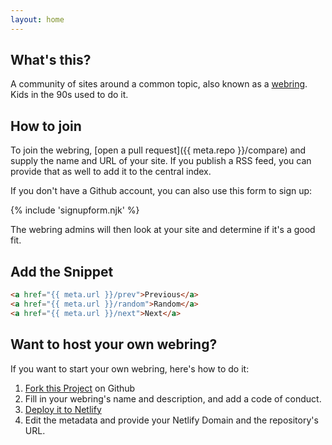 ```yaml
---
layout: home
---
```


## What's this?

A community of sites around a common topic, also known as a [webring](). Kids in the 90s used to do it.

## How to join

To join the webring, [open a pull request]({{ meta.repo }}/compare) and supply the name and URL of your site. If you publish a RSS feed, you can provide that as well to add it to the central index.

If you don't have a Github account, you can also use this form to sign up:

{% include 'signupform.njk' %}

The webring admins will then look at your site and determine if it's a good fit.

## Add the Snippet

```html 
<a href="{{ meta.url }}/prev">Previous</a>
<a href="{{ meta.url }}/random">Random</a>
<a href="{{ meta.url }}/next">Next</a>
```

## Want to host your own webring?

If you want to start your own webring, here's how to do it:

1. [Fork this Project](https://github.com/maxboeck/webring) on Github
2. Fill in your webring's name and description, and add a code of conduct.
3. [Deploy it to Netlify](https://app.netlify.com/start/deploy?repository=https://github.com/maxboeck/webring)
4. Edit the metadata and provide your Netlify Domain and the repository's URL.

